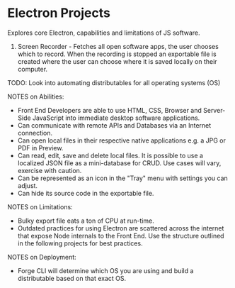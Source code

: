 # Electron Projects
Explores core Electron, capabilities and limitations of JS software.

1. Screen Recorder - Fetches all open software apps, the user chooses which to record. When the recording is stopped an exportable file is created where the user can choose where it is saved locally on their computer.

TODO: Look into automating distributables for all operating systems (OS)

NOTES on Abilities:
- Front End Developers are able to use HTML, CSS, Browser and Server-Side JavaScript into immediate desktop software applications.
- Can communicate with remote APIs and Databases via an Internet connection.
- Can open local files in their respective native applications e.g. a JPG or PDF in Preview.
- Can read, edit, save and delete local files. It is possible to use a localized JSON file as a mini-database for CRUD. Use cases will vary, exercise with caution.
- Can be represented as an icon in the "Tray" menu with settings you can adjust.
- Can hide its source code in the exportable file.

NOTES on Limitations:
- Bulky export file eats a ton of CPU at run-time.
- Outdated practices for using Electron are scattered across the internet that expose Node internals to the Front End. Use the structure outlined in the following projects for best practices.

NOTES on Deployment:
- Forge CLI will determine which OS you are using and build a distributable based on that exact OS.
